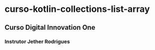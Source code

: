 # curso-kotlin-collections-list-array
## Curso Digital Innovation One
### Instrutor Jether Rodrigues

